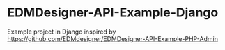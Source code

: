 # EDMDesigner-API-Example-Django
Example project in Django inspired by https://github.com/EDMdesigner/EDMDesigner-API-Example-PHP-Admin
